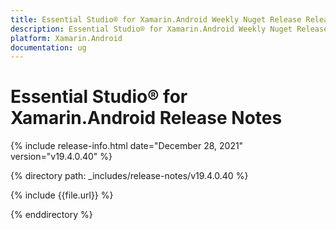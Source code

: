 ```yaml
---
title: Essential Studio® for Xamarin.Android Weekly Nuget Release Release Notes  
description: Essential Studio® for Xamarin.Android Weekly Nuget Release Release Notes  
platform: Xamarin.Android
documentation: ug
---
```


# Essential Studio® for Xamarin.Android  Release Notes  

{% include release-info.html date="December 28, 2021"  version="v19.4.0.40" %} 

{% directory path: _includes/release-notes/v19.4.0.40 %}

{% include {{file.url}} %}

{% enddirectory %}